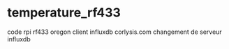 # temperature_rf433
code rpi rf433 oregon client influxdb corlysis.com
changement de serveur influxdb
